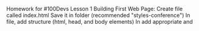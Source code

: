 Homework for #100Devs
Lesson 1 Building First Web Page:
	Create file called index.html
 	Save it in folder (recommended "styles-conference")
  	In file, add <!DOCTYPE html> structure (html, head, and body elements)
	In <head> add appropriate <meta> and <title> with text elements
 	In <body> add <h1> and <p> elements with text
  	Open the file in a browser
   	Add CSS:
	In folder, create folder called "assets"
  	In this folder, create folder called "stylesheets"
   	In this folder, create file called main.css
	Use Eric Meyer's reset to remove auto styling:
 		Navigate to https://meyerweb.com/eric/tools/css/reset/
   		Copy reset
	 	Paste at top of main.css file
   	Connect main.css to index.html:
		Open index.html
  		Add <link> element to <head> after title
		Within <link> add rel attribute with value stylesheet 
  		Include href attribute with path to main.css
	Save and Refresh or reopen browser to test html & css connection

Lesson 2 Getting to Know HTML (structure & content)
	In index.html file, add <header> element to include current <h1> & <p>
 	Add <h3> element as tagline for <h1> element
  	Add <section> element after <header> element with an <h2> and a <p>
   	Add new <section> below 
	For each of following, within separate <section>s:
		Create Speakers, Schedule, Venue (future pages)
  		Include <h5> (titles), <h3> (description), and <p> (blurb) elements
	Add <footer> element 
 	Add copyright within <footer> using <small> and &copy;
	Create Multiple Pages:
 	Link <h1> to index.html page
  	Add navigation menu:
   		Within <header>, create <nav>
	 	Create links for each of the following:
   			index.html as Home
	  		speakers.html as Speakers
	 		schedule.html as Schedule
			venue.html as Venue
   			register.html as Register
	Copy & paste the same navigation menu to <footer>
   	Copy & paste the register link below <p> within introductory <section>
	Add links to all labels in links <section>s:
 		Wrap <h3> & <h5> elements in anchor
   		Use proper href for each link
	 Within folder with the file index.html add the following:
  		speakers.html, schedule.html, venue.html, register.html
		On each html page, copy and paste <header> and <footer> elements from index.html
     
Lesson 3 Getting to Know CSS
	learning session only - no html nor css tasks

Added README.md and info for Lessons up through Lesson 4:
Lesson 4 Opening the Box Model
	NOTE: Developer Tools for browsers introduced here
 	Adjust box size to use border-box:
  		In main.css below reset, add comment Grid for the layout
		Using universal selector & universal before & after pseudo-elements, change box-sizing to border-box
  	Below universal selector rule set, create a container class:
   		Set width to 960 pixels
	 	Set left & right padding to 30 pixels
   		Set top and bottom margins to 0 pixels
	 	Set left & right margins to auto
   In html, apply the container class throughout <header> & <footer> on each page
   In index.html, add container class to each <section>
   Wrap all <h1> elements on each page with <section> element with container class
   Save & Open browser to verify that all content on each page is centered
   Create vertical spacing between elements:
   		In css, give h1, h3, h4, h5 & p bottom margin of 22 pixels
   In the top <section> of the homepage, place a button below the header
   Add the classes of btn and btn-alt to the anchor in this section
   In css, add btn class w 5 pixel border-radius, inline-block display, & margin of 0
   In css, add btn-alt class w1-pizel, solid, gray border 
   Add padding to the btn-alt class: 10 pixels on top & bottom and 30 pixels on left & right
   Add padding to the <section> that hs the <a>:
   		Add classes "hero container" to <section>
	 	In css, use hero to apply following padding in pixels: t=22, r=80, b=66, l=80   
  	
	
     
